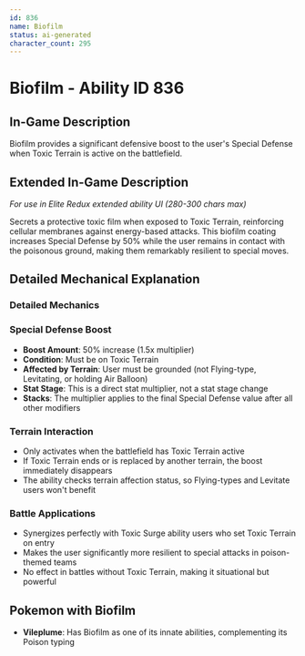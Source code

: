 ```yaml
---
id: 836
name: Biofilm
status: ai-generated
character_count: 295
---
```


# Biofilm - Ability ID 836

## In-Game Description
Biofilm provides a significant defensive boost to the user's Special Defense when Toxic Terrain is active on the battlefield.

## Extended In-Game Description
*For use in Elite Redux extended ability UI (280-300 chars max)*

Secrets a protective toxic film when exposed to Toxic Terrain, reinforcing cellular membranes against energy-based attacks. This biofilm coating increases Special Defense by 50% while the user remains in contact with the poisonous ground, making them remarkably resilient to special moves.

## Detailed Mechanical Explanation

### Detailed Mechanics

### Special Defense Boost
- **Boost Amount**: 50% increase (1.5x multiplier)
- **Condition**: Must be on Toxic Terrain
- **Affected by Terrain**: User must be grounded (not Flying-type, Levitating, or holding Air Balloon)
- **Stat Stage**: This is a direct stat multiplier, not a stat stage change
- **Stacks**: The multiplier applies to the final Special Defense value after all other modifiers

### Terrain Interaction
- Only activates when the battlefield has Toxic Terrain active
- If Toxic Terrain ends or is replaced by another terrain, the boost immediately disappears
- The ability checks terrain affection status, so Flying-types and Levitate users won't benefit

### Battle Applications
- Synergizes perfectly with Toxic Surge ability users who set Toxic Terrain on entry
- Makes the user significantly more resilient to special attacks in poison-themed teams
- No effect in battles without Toxic Terrain, making it situational but powerful

## Pokemon with Biofilm
- **Vileplume**: Has Biofilm as one of its innate abilities, complementing its Poison typing

